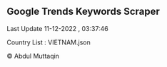 

## Google Trends Keywords Scraper 
 
Last Update 11-12-2022 , 03:37:46

Country List :
VIETNAM.json



© Abdul Muttaqin 
